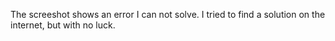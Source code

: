 The screeshot shows an error I can not solve. I tried to find a solution on the internet, but with no luck. 

